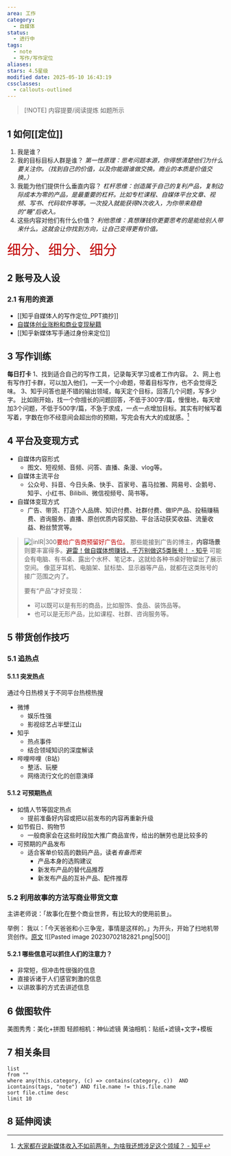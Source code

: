 ```yaml
---
area: 工作
category:
  - 自媒体
status:
  - 进行中
tags:
  - note
  - 写作/写作定位
aliases: 
stars: 4.5星级
modified date: 2025-05-10 16:43:19
cssclasses:
  - callouts-outlined
---
```



> [!NOTE] 内容提要/阅读提炼
> 如题所示


## 1 如何[[定位]]
1) 我是谁？
2) 我的目标目标人群是谁？
	*第一性原理：思考问题本源，你得想清楚他们为什么要关注你。（找到自己的价值，以及你能跟谁做交换。商业的本质是价值交换。）*
3) 我能为他们提供什么垂直内容？
	*杠杆思维：创造属于自己的复利产品，复制边际成本为零的产品，是最重要的杠杆。比如专栏课程、自媒体平台文章、视频、写书、代码软件等等。一次投入就能获得N次收入，为你带来稳稳的“睡”后收入。*
1) 这些内容对他们有什么价值？
	*利他思维：真想赚钱你更要思考的是能给别人带来什么。这就会让你找到方向，让自己变得更有价值。*

<font size=6 color="#c00000">细分、细分、细分</font>

## 2 账号及人设


### 2.1 有用的资源
* [[知乎自媒体人的写作定位_PPT摘抄]]
* [自媒体创业涨粉和商业变现秘籍](https://mp.weixin.qq.com/s?__biz=Mzg5NDczNjY4OQ==&mid=2247487807&idx=1&sn=de198c42ba97dee76c73226d5ab8dff9&chksm=c01a5161f76dd877de79b43e8b62daabc2f63cee13eb05723a953a755544e8fc4d9dd5808f39&scene=21#wechat_redirect)
* [[知乎新媒体写手通过身份来定位]]

## 3 写作训练
**每日打卡**
1、找到适合自己的写作工具，记录每天学习或者工作内容。
2、网上也有写作打卡群，可以加入他们，一天一个小命题，带着目标写作，也不会觉得乏味。
3、知乎问答也是不错的输出领域，每天定个目标，回答几个问题，写多少字。
比如刚开始，找一个你擅长的问题回答，不低于300字/篇，慢慢地，每天增加3个问题，不低于500字/篇，不急于求成，一点一点增加目标。其实有时候写着写着，字数在你不经意间会超出你的预期，写完会有大大的成就感。[^2]

## 4 平台及变现方式
* 自媒体内容形式
	* 图文、短视频、音频、问答、直播、条漫、vlog等。
* 自媒体主流平台
	* 公众号、抖音、今日头条、快手、百家号、喜马拉雅、网易号、企鹅号、知乎、小红书、Bilibili、微信视频号、简书等。
* 自媒体变现方式
	* 广告、带货、打造个人品牌、知识付费、社群付费、做IP产品、投稿赚稿费、咨询服务、直播、原创优质内容奖励、平台活动获奖收益、流量收益、粉丝赞赏等。


>![|inlR|300](https://pic3.zhimg.com/80/v2-0f1db9a8562e9e145960168765139ba2_720w.webp)<font color="#c00000">要给广告商预留好广告位。</font>
>那些能接到广告的博主，**内容场景**则要丰富得多。[避雷！做自媒体想赚钱，千万别做这5类账号！ - 知乎](https://zhuanlan.zhihu.com/p/641241799)
> 可能会有电脑、有书桌、露出个水杯、笔记本，这就给各种书桌好物留出了展示空间。
> 像蓝牙耳机、电脑架、鼠标垫、显示器等产品，就都在这类账号的接广范围之内了。
> 
>要有“产品”才好变现：
>* 可以既可以是有形的商品，比如服饰、食品、装饰品等。
>* 也可以是无形产品，比如课程、社群、咨询服务等。


## 5 带货创作技巧
### 5.1 追热点
#### 5.1.1 突发热点
通过今日热榜关于不同平台热榜热搜
* 微博
	* 娱乐性强
	* 影视综艺占半壁江山
* 知乎
	* 热点事件
	* 结合领域知识的深度解读
* 哔哩哔哩（B站）
	* 整活、玩梗
	* 网络流行文化的创意演绎
#### 5.1.2 可预期热点
* 如情人节等固定热点
	* 提前准备好内容或把以前发布的内容再重新升级
* 如节假日、购物节
	* 一般商家会在这些时段加大推广商品宣传，给出的酬劳也是比较多的
* 可预期的产品发布
	* 适合客单价较高的数码产品，读者*有备而来*
		* 产品本身的选购建议
		* 新发布产品的替代品推荐
		* 新发布产品的互补产品、配件推荐
### 5.2 利用故事的方法写商业带货文章
主讲老师说：「故事化在整个商业世界，有比较大的使用前景」。

举例：
我以：「今天爸爸和小三争宠，事情是这样的。」为开头，开始了扫地机带货创作。[原文](https://www.zhihu.com/question/562452006/answer/2753419470)
![[Pasted image 20230702182821.png|500]]

#### 5.2.1 哪些信息可以抓住人们的注意力？
- 非常短，但冲击性很强的信息
- 直接诉诸于人们感官刺激的信息
- 以讲故事的方式去讲述信息

## 6 做图软件
美图秀秀：美化+拼图
轻颜相机：神仙滤镜
黄油相机：贴纸+滤镜+文字+模板

## 7 相关条目
```dataview
list
from ""
where any(this.category, (c) => contains(category, c))  AND icontains(tags, "note") AND file.name != this.file.name
sort file.ctime desc
limit 10
```

## 8 延伸阅读


[^1]: [如何参加并加入“写作新人培养计划”？ - 知乎](https://zhuanlan.zhihu.com/p/573144081)
[^2]: [大家都在说新媒体收入不如前两年，为啥我还想涉足这个领域？ - 知乎](https://zhuanlan.zhihu.com/p/364183592)

